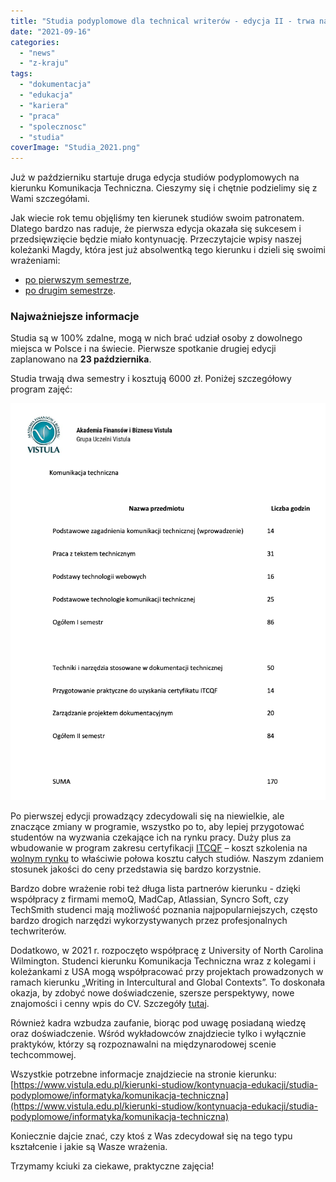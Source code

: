 ```yaml
---
title: "Studia podyplomowe dla technical writerów - edycja II - trwa nabór"
date: "2021-09-16"
categories:
  - "news"
  - "z-kraju"
tags:
  - "dokumentacja"
  - "edukacja"
  - "kariera"
  - "praca"
  - "spolecznosc"
  - "studia"
coverImage: "Studia_2021.png"
---
```


Już w październiku startuje druga edycja studiów podyplomowych na kierunku
Komunikacja Techniczna. Cieszymy się i chętnie podzielimy się z Wami
szczegółami.

Jak wiecie rok temu objęliśmy ten kierunek studiów swoim patronatem. Dlatego
bardzo nas raduje, że pierwsza edycja okazała się sukcesem i przedsięwzięcie
będzie miało kontynuację. Przeczytajcie wpisy naszej koleżanki Magdy, która jest
już absolwentką tego kierunku i dzieli się swoimi wrażeniami:

- [po pierwszym semestrze](http://techwriter.pl/komunikacja-techniczna-jak-sie-studiuje/),
- [p](http://techwriter.pl/komunikacja-techniczna-drugi-semestr/)[o drugim semestrze](http://techwriter.pl/komunikacja-techniczna-drugi-semestr/).

### Najważniejsze informacje

Studia są w 100% zdalne, mogą w nich brać udział osoby z dowolnego miejsca w
Polsce i na świecie. Pierwsze spotkanie drugiej edycji zaplanowano na **23
października**.

Studia trwają dwa semestry i kosztują 6000 zł. Poniżej szczegółowy program
zajęć:

![](images/Screenshot-2021-09-16-at-14.53.39.png)

Po pierwszej edycji prowadzący zdecydowali się na niewielkie, ale znaczące
zmiany w programie, wszystko po to, aby lepiej przygotować studentów na wyzwania
czekające ich na rynku pracy. Duży plus za wbudowanie w program zakresu
certyfikacji [ITCQF](http://itcqf.org/) – koszt szkolenia na
[wolnym rynku](http://techwriter.pl/szkolenia/) to właściwie połowa kosztu
całych studiów. Naszym zdaniem stosunek jakości do ceny przedstawia się bardzo
korzystnie.

Bardzo dobre wrażenie robi też długa lista partnerów kierunku - dzięki
współpracy z firmami memoQ, MadCap, Atlassian, Syncro Soft, czy TechSmith
studenci mają możliwość poznania najpopularniejszych, często bardzo drogich
narzędzi wykorzystywanych przez profesjonalnych techwriterów.

Dodatkowo, w 2021 r. rozpoczęto współpracę z University of North Carolina
Wilmington. Studenci kierunku Komunikacja Techniczna wraz z kolegami i
koleżankami z USA mogą współpracować przy projektach prowadzonych w ramach
kierunku „Writing in Intercultural and Global Contexts”. To doskonała okazja, by
zdobyć nowe doświadczenie, szersze perspektywy, nowe znajomości i cenny wpis do
CV. Szczegóły [tutaj](https://www.craft.do/s/VOd7B47ytH4bhA).

Również kadra wzbudza zaufanie, biorąc pod uwagę posiadaną wiedzę oraz
doświadczenie. Wśród wykładowców znajdziecie tylko i wyłącznie praktyków, którzy
są rozpoznawalni na międzynarodowej scenie techcommowej.

Wszystkie potrzebne informacje znajdziecie na stronie kierunku:
[https://www.vistula.edu.pl/kierunki-studiow/kontynuacja-edukacji/studia-podyplomowe/informatyka/komunikacja-techniczna](https://www.vistula.edu.pl/kierunki-studiow/kontynuacja-edukacji/studia-podyplomowe/informatyka/komunikacja-techniczna)

Koniecznie dajcie znać, czy ktoś z Was zdecydował się na tego typu kształcenie i
jakie są Wasze wrażenia.

Trzymamy kciuki za ciekawe, praktyczne zajęcia!
